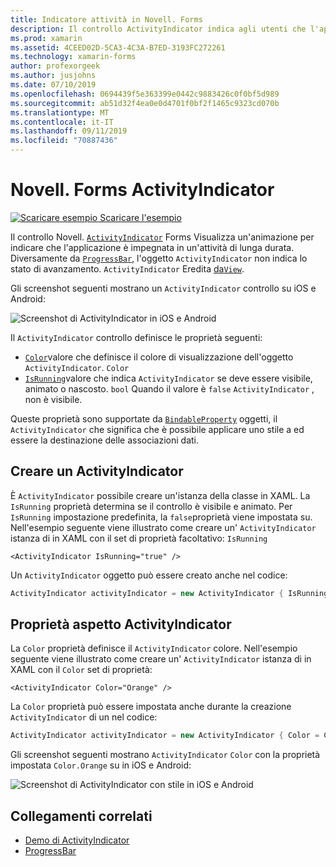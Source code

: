 ```yaml
---
title: Indicatore attività in Novell. Forms
description: Il controllo ActivityIndicator indica agli utenti che l'applicazione è impegnata in un'attività di lunga durata, senza fornire indicazioni sullo stato di avanzamento. Questo articolo illustra come usare un ActivityIndicator in XAML e codice.
ms.prod: xamarin
ms.assetid: 4CEED02D-5CA3-4C3A-B7ED-3193FC272261
ms.technology: xamarin-forms
author: profexorgeek
ms.author: jusjohns
ms.date: 07/10/2019
ms.openlocfilehash: 0694439f5e363399e0442c9883426c0f0bf5d989
ms.sourcegitcommit: ab51d32f4ea0e0d4701f0bf2f1465c9323cd070b
ms.translationtype: MT
ms.contentlocale: it-IT
ms.lasthandoff: 09/11/2019
ms.locfileid: "70887436"
---
```

# <a name="xamarinforms-activityindicator"></a>Novell. Forms ActivityIndicator
[![Scaricare esempio](~/media/shared/download.png) Scaricare l'esempio](https://docs.microsoft.com/samples/xamarin/xamarin-forms-samples/userinterface-activityindicatordemos/)

Il controllo Novell. [`ActivityIndicator`](xref:Xamarin.Forms.ActivityIndicator) Forms Visualizza un'animazione per indicare che l'applicazione è impegnata in un'attività di lunga durata. Diversamente da [`ProgressBar`](xref:Xamarin.Forms.ProgressBar), l'oggetto `ActivityIndicator` non indica lo stato di avanzamento. `ActivityIndicator` Eredita [da`View`](xref:Xamarin.Forms.View).

Gli screenshot seguenti mostrano un `ActivityIndicator` controllo su iOS e Android:

![Screenshot di ActivityIndicator in iOS e Android](activityindicator-images/activityindicators-default.png "Screenshot di ActivityIndicator in iOS e Android")

Il `ActivityIndicator` controllo definisce le proprietà seguenti:

* [`Color`](xref:Xamarin.Forms.ActivityIndicator.Color)valore che definisce il colore di visualizzazione dell'oggetto `ActivityIndicator`. `Color`
* [`IsRunning`](xref:Xamarin.Forms.ActivityIndicator.IsRunning)valore che indica `ActivityIndicator` se deve essere visibile, animato o nascosto. `bool` Quando il valore è `false` `ActivityIndicator` , non è visibile.

Queste proprietà sono supportate da [`BindableProperty`](xref:Xamarin.Forms.BindableProperty) oggetti, il `ActivityIndicator` che significa che è possibile applicare uno stile a ed essere la destinazione delle associazioni dati.

## <a name="create-an-activityindicator"></a>Creare un ActivityIndicator

È `ActivityIndicator` possibile creare un'istanza della classe in XAML. La `IsRunning` proprietà determina se il controllo è visibile e animato. Per `IsRunning` impostazione predefinita, la `false`proprietà viene impostata su. Nell'esempio seguente viene illustrato come creare un' `ActivityIndicator` istanza di in XAML con il set di proprietà facoltativo: `IsRunning`

```xaml
<ActivityIndicator IsRunning="true" />
```

Un `ActivityIndicator` oggetto può essere creato anche nel codice:

```csharp
ActivityIndicator activityIndicator = new ActivityIndicator { IsRunning = true };
```

## <a name="activityindicator-appearance-properties"></a>Proprietà aspetto ActivityIndicator

La `Color` proprietà definisce il `ActivityIndicator` colore. Nell'esempio seguente viene illustrato come creare un' `ActivityIndicator` istanza di in XAML con il `Color` set di proprietà:

```xaml
<ActivityIndicator Color="Orange" />
```

La `Color` proprietà può essere impostata anche durante la creazione `ActivityIndicator` di un nel codice:

```csharp
ActivityIndicator activityIndicator = new ActivityIndicator { Color = Color.Orange };
```

Gli screenshot seguenti mostrano `ActivityIndicator` `Color` con la proprietà impostata `Color.Orange` su in iOS e Android:

![Screenshot di ActivityIndicator con stile in iOS e Android](activityindicator-images/activityindicators-styled.png "Screenshot di ActivityIndicator con stile in iOS e Android")

## <a name="related-links"></a>Collegamenti correlati

* [Demo di ActivityIndicator](https://docs.microsoft.com/samples/xamarin/xamarin-forms-samples/userinterface-activityindicatordemos/)
* [ProgressBar](~/xamarin-forms/user-interface/progressbar.md)
